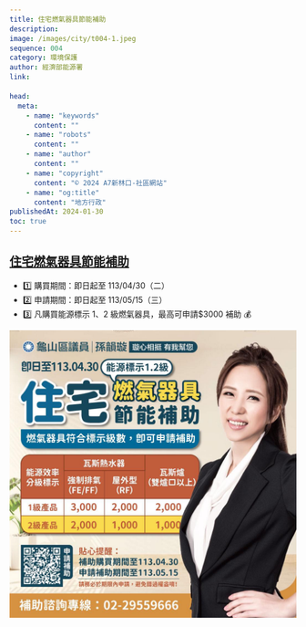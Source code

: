 ```yaml
---
title: 住宅燃氣器具節能補助
description:
image: /images/city/t004-1.jpeg
sequence: 004
category: 環境保護
author: 經濟部能源署
link:

head:
  meta:
    - name: "keywords"
      content: ""
    - name: "robots"
      content: ""
    - name: "author"
      content: ""
    - name: "copyright"
      content: "© 2024 A7新林口-社區網站"
    - name: "og:title"
      content: "地方行政"
publishedAt: 2024-01-30
toc: true
---
```


## <a href="https://save3000.moeaea.gov.tw/gas3000/subsidy/index/index.aspx?fbclid=IwAR1MNSayP700X9ER4-TptNpQvgOpBSnvLIIMWVdzQ86wtUsnA_YpDWsjYIo">住宅燃氣器具節能補助</a>

- 1️⃣ 購買期間：即日起至 113/04/30（二）
- 2️⃣ 申請期間：即日起至 113/05/15（三）
- 3️⃣ 凡購買能源標示 1、2 級燃氣器具，最高可申請$3000 補助 💰

![t004-1.jpeg](/images/city/t004-1.jpeg)

```

```
